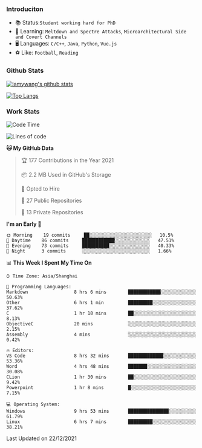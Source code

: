 ### Introduciton

- 📚 Status:`Student working hard for PhD`
- 🔎 Learning: `Meltdown and Spectre Attacks`, `Microarchitectural Side and Covert Channels`
- 🖥️ Languages: `C/C++`, `Java`, `Python`, `Vue.js`
- ⚽ Like: `Football`, `Reading`

### Github Stats

[![iamywang's github stats](https://github-readme-stats.vercel.app/api?username=iamywang&count_private=true&show_icons=true)]()

[![Top Langs](https://github-readme-stats.vercel.app/api/top-langs/?username=iamywang&layout=compact)]()

### Work Stats

<!--START_SECTION:waka-->
![Code Time](http://img.shields.io/badge/Code%20Time-47%20hrs%2013%20mins-blue)

![Lines of code](https://img.shields.io/badge/From%20Hello%20World%20I%27ve%20Written-539%20Thousand%20lines%20of%20code-blue)

**🐱 My GitHub Data** 

> 🏆 177 Contributions in the Year 2021
 > 
> 📦 2.2 MB Used in GitHub's Storage 
 > 
> 💼 Opted to Hire
 > 
> 📜 27 Public Repositories 
 > 
> 🔑 13 Private Repositories  
 > 
**I'm an Early 🐤** 

```text
🌞 Morning    19 commits     ██░░░░░░░░░░░░░░░░░░░░░░░   10.5% 
🌆 Daytime    86 commits     ████████████░░░░░░░░░░░░░   47.51% 
🌃 Evening    73 commits     ██████████░░░░░░░░░░░░░░░   40.33% 
🌙 Night      3 commits      ░░░░░░░░░░░░░░░░░░░░░░░░░   1.66%

```


📊 **This Week I Spent My Time On** 

```text
⌚︎ Time Zone: Asia/Shanghai

💬 Programming Languages: 
Markdown                 8 hrs 6 mins        ████████████░░░░░░░░░░░░░   50.63% 
Other                    6 hrs 1 min         █████████░░░░░░░░░░░░░░░░   37.62% 
C                        1 hr 18 mins        ██░░░░░░░░░░░░░░░░░░░░░░░   8.13% 
ObjectiveC               20 mins             ░░░░░░░░░░░░░░░░░░░░░░░░░   2.15% 
Assembly                 4 mins              ░░░░░░░░░░░░░░░░░░░░░░░░░   0.42%

🔥 Editors: 
VS Code                  8 hrs 32 mins       █████████████░░░░░░░░░░░░   53.36% 
Word                     4 hrs 48 mins       ███████░░░░░░░░░░░░░░░░░░   30.08% 
CLion                    1 hr 30 mins        ██░░░░░░░░░░░░░░░░░░░░░░░   9.42% 
Powerpoint               1 hr 8 mins         █░░░░░░░░░░░░░░░░░░░░░░░░   7.15%

💻 Operating System: 
Windows                  9 hrs 53 mins       ███████████████░░░░░░░░░░   61.79% 
Linux                    6 hrs 7 mins        █████████░░░░░░░░░░░░░░░░   38.21%

```


 Last Updated on 22/12/2021
<!--END_SECTION:waka-->
